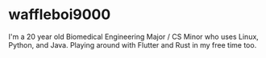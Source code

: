 # waffleboi9000
I'm a 20 year old Biomedical Engineering Major / CS Minor who uses Linux, Python, and Java. Playing around with Flutter and Rust in my free time too.
